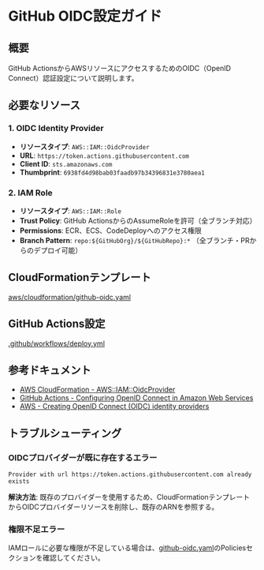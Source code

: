 # GitHub OIDC設定ガイド

## 概要
GitHub ActionsからAWSリソースにアクセスするためのOIDC（OpenID Connect）認証設定について説明します。

## 必要なリソース

### 1. OIDC Identity Provider
- **リソースタイプ**: `AWS::IAM::OidcProvider`
- **URL**: `https://token.actions.githubusercontent.com`
- **Client ID**: `sts.amazonaws.com`
- **Thumbprint**: `6938fd4d98bab03faadb97b34396831e3780aea1`

### 2. IAM Role
- **リソースタイプ**: `AWS::IAM::Role`
- **Trust Policy**: GitHub ActionsからのAssumeRoleを許可（全ブランチ対応）
- **Permissions**: ECR、ECS、CodeDeployへのアクセス権限
- **Branch Pattern**: `repo:${GitHubOrg}/${GitHubRepo}:*` （全ブランチ・PRからのデプロイ可能）

## CloudFormationテンプレート
[aws/cloudformation/github-oidc.yaml](../aws/cloudformation/github-oidc.yaml)

## GitHub Actions設定
[.github/workflows/deploy.yml](../.github/workflows/deploy.yml)

## 参考ドキュメント
- [AWS CloudFormation - AWS::IAM::OidcProvider](https://docs.aws.amazon.com/ja_jp/AWSCloudFormation/latest/TemplateReference/aws-resource-iam-oidcprovider.html)
- [GitHub Actions - Configuring OpenID Connect in Amazon Web Services](https://docs.github.com/en/actions/deployment/security-hardening-your-deployments/configuring-openid-connect-in-amazon-web-services)
- [AWS - Creating OpenID Connect (OIDC) identity providers](https://docs.aws.amazon.com/IAM/latest/UserGuide/id_roles_providers_create_oidc.html)

## トラブルシューティング

### OIDCプロバイダーが既に存在するエラー
```
Provider with url https://token.actions.githubusercontent.com already exists
```

**解決方法**: 既存のプロバイダーを使用するため、CloudFormationテンプレートからOIDCプロバイダーリソースを削除し、既存のARNを参照する。

### 権限不足エラー
IAMロールに必要な権限が不足している場合は、[github-oidc.yaml](../aws/cloudformation/github-oidc.yaml)のPoliciesセクションを確認してください。